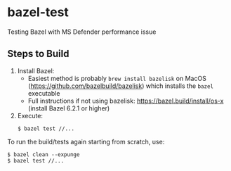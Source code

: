 # bazel-test

Testing Bazel with MS Defender performance issue

## Steps to Build

1. Install Bazel: 
    * Easiest method is probably `brew install bazelisk` on MacOS (https://github.com/bazelbuild/bazelisk) which installs the `bazel` executable
    * Full instructions if not using bazelisk: https://bazel.build/install/os-x (install Bazel 6.2.1 or higher)
2. Execute: 
   ```
   $ bazel test //...
   ```

To run the build/tests again starting from scratch, use:

```
$ bazel clean --expunge 
$ bazel test //...
```